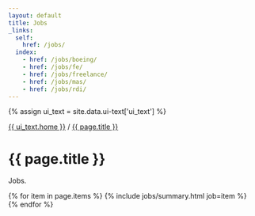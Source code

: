 ```yaml
---
layout: default
title: Jobs
_links:
  self:
    href: /jobs/
  index:
    - href: /jobs/boeing/
    - href: /jobs/fe/
    - href: /jobs/freelance/
    - href: /jobs/mas/
    - href: /jobs/rdi/
---
```


{% assign ui_text = site.data.ui-text['ui_text'] %}

<div class="section spacer"></div>

<div class="section bread">
	<div class="content">
		<div class="h-subtitle">
			<p><a href="{{ site.url }}">{{ ui_text.home }}</a> / <a href="{{ page.url }}">{{ page.title }}</a></p>
		</div>
	</div>
</div>

<div class="section title">
	<div class="content">
		<h1>{{ page.title }}</h1>
    <p>
Jobs.
    </p>
	</div>
</div>

<div class="section">
	<div class="content">
{% for item in page.items %}
  {% include jobs/summary.html job=item %}
{% endfor %}
	</div>
</div>
